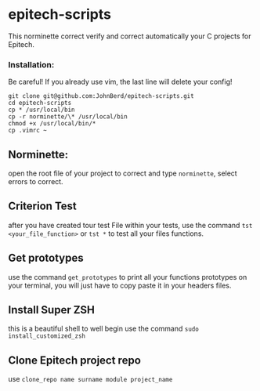 # epitech-scripts


This norminette correct verify and correct automatically your C projects for Epitech.

### Installation:

Be careful! If you already use vim, the last line will delete your config!

`git clone git@github.com:JohnBerd/epitech-scripts.git`</br>
`cd epitech-scripts`</br>
`cp * /usr/local/bin`</br>
`cp -r norminette/\* /usr/local/bin`</br>
`chmod +x /usr/local/bin/*`</br>
`cp .vimrc ~`

## Norminette:

open the root file of your project to correct and type `norminette`, select errors to correct.

## Criterion Test

after you have created tour test File within your tests, use the command `tst <your_file_function>` or `tst *` to test all your files functions.

## Get prototypes

use the command `get_prototypes` to print all your functions prototypes on your terminal, you will just have to copy paste it in your headers files.

## Install Super ZSH

this is a beautiful shell to well begin
use the command `sudo install_customized_zsh`

## Clone Epitech project repo

use `clone_repo name surname module project_name`
